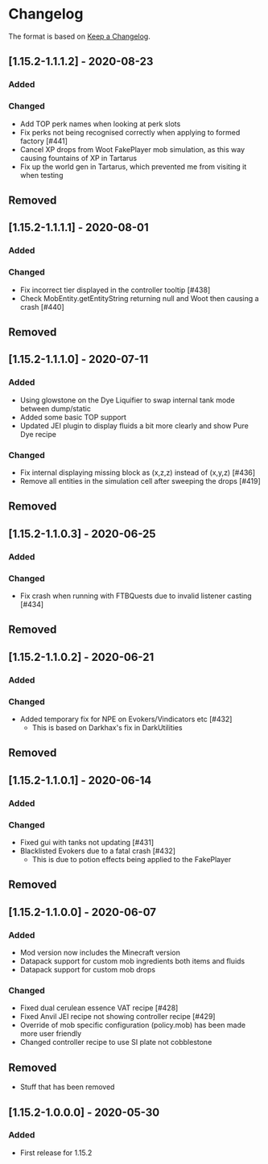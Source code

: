 # Changelog

The format is based on [Keep a Changelog](https://keepachangelog.com/en/1.0.0/).

## [1.15.2-1.1.1.2] - 2020-08-23
### Added
### Changed
- Add TOP perk names when looking at perk slots
- Fix perks not being recognised correctly when applying to formed factory [#441]
- Cancel XP drops from Woot FakePlayer mob simulation, as this way causing fountains of XP in Tartarus
- Fix up the world gen in Tartarus, which prevented me from visiting it when testing
## Removed

## [1.15.2-1.1.1.1] - 2020-08-01
### Added
### Changed
- Fix incorrect tier displayed in the controller tooltip [#438]
- Check MobEntity.getEntityString returning null and Woot then causing a crash [#440]
## Removed

## [1.15.2-1.1.1.0] - 2020-07-11
### Added
- Using glowstone on the Dye Liquifier to swap internal tank mode between dump/static
- Added some basic TOP support
- Updated JEI plugin to display fluids a bit more clearly and show Pure Dye recipe
### Changed
- Fix internal displaying missing block as (x,z,z) instead of (x,y,z) [#436]
- Remove all entities in the simulation cell after sweeping the drops [#419]
## Removed

## [1.15.2-1.1.0.3] - 2020-06-25
### Added
### Changed
- Fix crash when running with FTBQuests due to invalid listener casting [#434]
## Removed

## [1.15.2-1.1.0.2] - 2020-06-21
### Added
### Changed
- Added temporary fix for NPE on Evokers/Vindicators etc [#432]
  - This is based on Darkhax's fix in DarkUtilities
## Removed

## [1.15.2-1.1.0.1] - 2020-06-14
### Added
### Changed
- Fixed gui with tanks not updating [#431]
- Blacklisted Evokers due to a fatal crash [#432]
  - This is due to potion effects being applied to the FakePlayer
## Removed

## [1.15.2-1.1.0.0] - 2020-06-07
### Added
- Mod version now includes the Minecraft version
- Datapack support for custom mob ingredients both items and fluids
- Datapack support for custom mob drops
### Changed
- Fixed dual cerulean essence VAT recipe [#428]
- Fixed Anvil JEI recipe not showing controller recipe [#429]
- Override of mob specific configuration (policy.mob) has been made more user friendly
- Changed controller recipe to use SI plate not cobblestone
## Removed
- Stuff that has been removed

## [1.15.2-1.0.0.0] - 2020-05-30
### Added
- First release for 1.15.2


